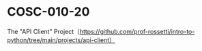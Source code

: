 # COSC-010-20
The "API Client" Project（https://github.com/prof-rossetti/intro-to-python/tree/main/projects/api-client）
